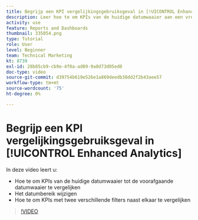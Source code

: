 ```yaml
---
title: Begrijp een KPI vergelijkingsgebruiksgeval in [!UICONTROL Enhanced Analytics]
description: Leer hoe te om KPIs van de huidige datumwaaier aan een vroegere datumwaaier te vergelijken, en hoe te om KPIs met twee verschillende filters te vergelijken.
activity: use
feature: Reports and Dashboards
thumbnail: 335054.png
type: Tutorial
role: User
level: Beginner
team: Technical Marketing
kt: 8739
exl-id: 28b85cb9-cb9e-4f0a-ad09-9a0d73d05ed0
doc-type: video
source-git-commit: d39754b619e526e1a869deedb38dd2f2b43aee57
workflow-type: tm+mt
source-wordcount: '75'
ht-degree: 0%

---
```


# Begrijp een KPI vergelijkingsgebruiksgeval in [!UICONTROL Enhanced Analytics]

In deze video leert u:

* Hoe te om KPIs van de huidige datumwaaier tot de voorafgaande datumwaaier te vergelijken
* Het datumbereik wijzigen
* Hoe te om KPIs met twee verschillende filters naast elkaar te vergelijken

>[!VIDEO](https://video.tv.adobe.com/v/335054/?quality=12)
